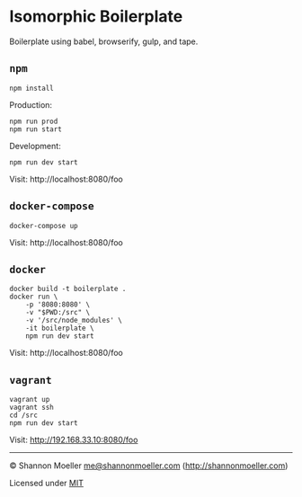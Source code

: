 # Isomorphic Boilerplate

Boilerplate using babel, browserify, gulp, and tape.

## `npm`

```
npm install
```

Production:

```
npm run prod
npm run start
```

Development:

```
npm run dev start
```

Visit: http://localhost:8080/foo

## `docker-compose`

```
docker-compose up
```

Visit: http://localhost:8080/foo

## `docker`

```
docker build -t boilerplate .
docker run \
    -p '8080:8080' \
    -v "$PWD:/src" \
    -v '/src/node_modules' \
    -it boilerplate \
    npm run dev start
```

Visit: http://localhost:8080/foo

## `vagrant`

```
vagrant up
vagrant ssh
cd /src
npm run dev start
```

Visit: http://192.168.33.10:8080/foo

----

© Shannon Moeller <me@shannonmoeller.com> (http://shannonmoeller.com)

Licensed under [MIT](http://shannonmoeller.com/mit.txt)
